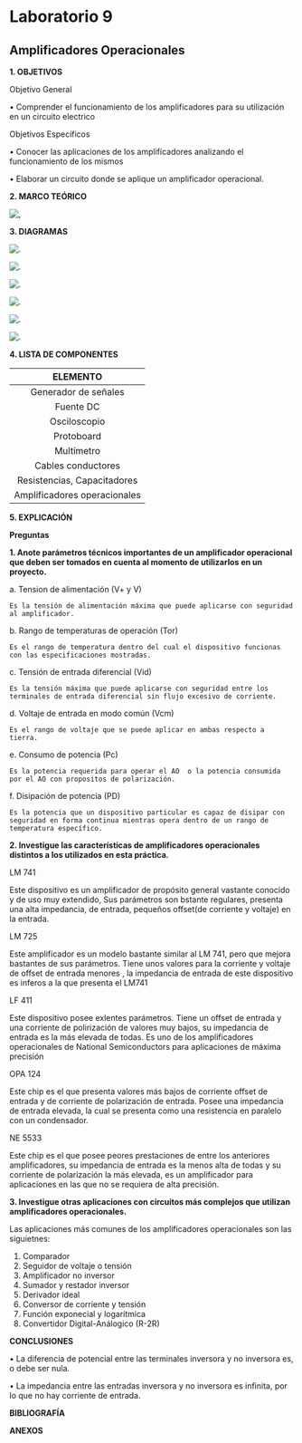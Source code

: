 # Laboratorio 9

## Amplificadores Operacionales

**1. OBJETIVOS**

Objetivo General

•	Comprender el funcionamiento de los amplificadores  para su  utilización en un circuito electrico 

Objetivos Específicos

•	Conocer   las   aplicaciones   de   los   amplificadores   analizando   el funcionamiento de los mismos

•	Elaborar un circuito donde se aplique un amplificador operacional.

**2. MARCO TEÓRICO**

![,](https://github.com/Juan-99/Gu-a-9/blob/main/img/Mapa_Amplificadores.png)

**3. DIAGRAMAS**

![.](https://github.com/Juan-99/Gu-a-9/blob/main/img/Circuito_1.png)

![.](https://github.com/Juan-99/Gu-a-9/blob/main/img/Se%C3%B1al_1.png)

![.](https://github.com/Juan-99/Gu-a-9/blob/main/img/Circuito_2.png)

![.](https://github.com/Juan-99/Gu-a-9/blob/main/img/Se%C3%B1al_2.png)

![.](https://github.com/Juan-99/Gu-a-9/blob/main/img/Circuito_3.png)

![.](https://github.com/Juan-99/Gu-a-9/blob/main/img/Se%C3%B1al_3.png)

**4. LISTA DE COMPONENTES**

|**ELEMENTO**|
|:----:|
|Generador de señales|
|Fuente DC|
|Osciloscopio|
|Protoboard|
|Multímetro|
|Cables conductores|
|Resistencias, Capacitadores|
|Amplificadores operacionales|

**5. EXPLICACIÓN**

**Preguntas**

**1. Anote parámetros técnicos importantes de un amplificador operacional que deben ser tomados en cuenta al momento de utilizarlos en un proyecto.**

  a. Tension de alimentación (V+ y V)

    Es la tensión de alimentación máxima que puede aplicarse con seguridad al amplificador.

  b. Rango de temperaturas de operación (Tor)

    Es el rango de temperatura dentro del cual el dispositivo funcionas con las especificaciones mostradas.

  c. Tensión de entrada diferencial (Vid)

    Es la tensión máxima que puede aplicarse con seguridad entre los terminales de entrada diferencial sin flujo excesivo de corriente.

  d. Voltaje de entrada en modo común (Vcm)

    Es el rango de voltaje que se puede aplicar en ambas respecto a tierra.

  e. Consumo de potencia (Pc)

    Es la potencia requerida para operar el AO  o la potencia consumida por el AO con propositos de polarización.

  f. Disipación de potencia (PD)

    Es la potencia que un dispositivo particular es capaz de disipar con seguridad en forma continua mientras opera dentro de un rango de temperatura específico.

**2. Investigue las características de amplificadores operacionales distintos a los utilizados en esta práctica.**

  LM 741

  Este dispositivo es un amplificador de propósito general vastante conocido y de uso muy extendido, Sus parámetros son bstante regulares, presenta una alta impedancia, de entrada, pequeños offset(de corriente y voltaje) en la entrada.

LM 725

Este amplificador es un modelo bastante similar al LM 741, pero que mejora bastantes de sus parámetros. Tiene unos valores para la corriente y voltaje de offset de entrada menores , la impedancia de entrada de este dispositivo es inferos a la que presenta el LM741

LF  411

Este dispositivo posee exlentes parámetros. Tiene un offset de entrada y una corriente de polirización de valores muy bajos, su impedancia de entrada es la más elevada de todas. Es uno de los amplificadores operacionales de National Semiconductors para aplicaciones de máxima precisión

OPA 124

Este chip es el que presenta valores más bajos de corriente offset de entrada y de corriente de polarización de entrada. Posee una impedancia de entrada elevada, la cual se presenta como una resistencia en paralelo con un condensador.

NE 5533

Este chip es el que posee peores prestaciones de entre los anteriores amplificadores, su impedancia de entrada es la menos alta de todas y su corriente de polarización la más elevada, es un amplificador para aplicaciones en las que no se requiera de alta precisión.

**3. Investigue otras aplicaciones con circuitos más complejos que utilizan amplificadores
operacionales.**

Las aplicaciones más comunes de los amplificadores operacionales son las siguietnes:

1. Comparador
2. Seguidor de voltaje o tensión
3. Amplificador no inversor
4. Sumador y restador inversor
5. Derivador ideal
6. Conversor de corriente y tensión
7. Función exponecial y logarítmica
8. Convertidor Digital-Análogico (R-2R)

**CONCLUSIONES**

•	La diferencia de potencial entre las terminales inversora y no inversora es, o debe ser nula.

•	La impedancia entre las entradas inversora y no inversora es infinita, por lo que no hay corriente de entrada.

**BIBLIOGRAFÍA**

**ANEXOS**

